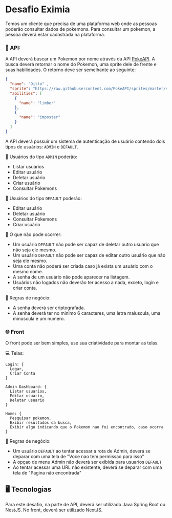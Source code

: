 # Desafio Eximia
Temos um cliente que precisa de uma plataforma web onde as pessoas poderão consultar dados de pokemons. Para consultar um pokemon, a pessoa deverá estar cadastrada na plataforma.

### 💾 API:
A API deverá buscar um Pokemon por nome através da API [PokeAPI](https://pokeapi.co). A busca deverá retornar o nome do Pokemon, uma sprite dele 
de frente e suas habilidades. O retorno deve ser semelhante ao seguinte:
```json
{
  "name": "Ditto" ,
  "sprite": "https://raw.githubusercontent.com/PokeAPI/sprites/master/sprites/pokemon/132.png",
  "abilities": [
    {
      "name": "limber"
    },
    {
      "name": "imposter"
    }
  ]
}
```

A API deverá possuir um sistema de autenticação de usuário contendo dois tipos de usuários: `ADMIN` e `DEFAULT`. 

🔐 Usuários do tipo `ADMIN` poderão:
- Listar usuários
- Editar usuário
- Deletar usuário
- Criar usuário
- Consultar Pokemons

🔐 Usuários do tipo `DEFAULT` poderão:
- Editar usuário
- Deletar usuário
- Consultar Pokemons
- Criar usuário

🙅 O que não pode ocorrer:

- Um usuário `DEFAULT` não pode ser capaz de deletar outro usuário que não seja ele mesmo.
- Um usuário `DEFAULT` não pode ser capaz de editar outro usuário que não seja ele mesmo.
- Uma conta não poderá ser criada caso já exista um usuário com o mesmo nome.
- A senha de um usuário não pode aparecer na listagem.
- Usuários não logados não deverão ter acesso a nada, exceto, login e criar conta.

👔 Regras de negócio:
- A senha deverá ser criptografada.
- A senha deverá ter no minimo 6 caracteres, uma letra maiuscula, uma minuscula e um numero.

### 🌐 Front
O front pode ser bem simples, use sua criatividade para montar as telas.

💻 Telas:
```
Login: {
  Logar,
  Criar Conta
}

Admin Dashboard: {
  Listar usuarios,
  Editar usuario,
  Deletar usuario
}

Home: {
  Pesquisar pokemon,
  Exibir resultados da busca,
  Exibir algo indicando que o Pokemon nao foi encontrado, caso ocorra
}
```

👔 Regras de negócio:
- Um usuário `DEFAULT` ao tentar acessar a rota de Admin, deverá se deparar com uma tela de "Voce nao tem permissao para isso"
- A opçao de menu Admin não deverá ser exibida para usuarios `DEFAULT`
- Ao tentar acessar uma URL não existente, deverá se deparar com uma tela de "Pagina não encontrada"

## 🖥️ Tecnologias
Para este desafio, na parte de API, deverá ser utilizado Java Spring Boot ou NestJS. No front, deverá ser utilizado NextJS.
